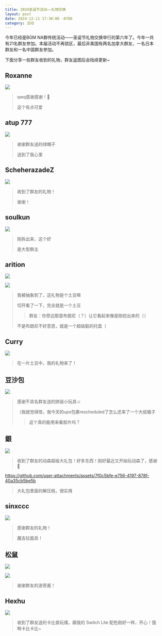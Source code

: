 ```yaml
---
title: 2024圣诞节活动——礼物交换
layout: post
date: 2024-12-11 17:30:00 -0700
category: 活动
---
```


今年已经是BGM NA群传统活动——圣诞节礼物交换举行的第六年了。今年一共有21名群友参加。本届活动不再锁区，最后非美国有两名加拿大群友，一名日本群友和一名中国群友参加。

下面分享一些群友收到的礼物，群友返图后会陆续更新~

## Roxanne

![](https://p.sda1.dev/20/77f62856c8e7210fc022abf96d1cd369/image.png)

> qwq感谢感谢！🙏
> 
> 这个有点可爱

## atup 777

![](https://p.sda1.dev/20/17d53c1d1973c016d5be8f37e949d0aa/image.png)

> 谢谢群友送的绿帽子
> 
> 送到了我心里

## ScheherazadeZ

![](https://p.sda1.dev/20/8a5a51b0b1b03bc522ec9245b1f79b96/image.png)

> 收到了群友的礼物！
> 
> 谢谢！

## soulkun

![](https://p.sda1.dev/20/f908ae2e4dc89b2ec3923bb938bee553/image.png)

> 刚拆出来，这个好
> 
> 是大型群主

## arition

![](https://p.sda1.dev/20/21328bc7043f549c011a5593f561fff8/image.png)

![](https://p.sda1.dev/20/f3351d937ed9e8ffc240e9b1355aff3d/image.png)

> 我被抽象到了，这礼物是个土豆嘛
>
> 切开看了一下，完全就是一个土豆
>
> > 群友：你旁边那盘布朗尼（？）让它看起来像是刚挖出来的（（
>
> 不是布朗尼不好意思，就是一个超级脏的托盘（

## Curry

![](https://p.sda1.dev/20/4f251c4abe345d267ced7ecb4269d428/image.png)

> 在一片土豆中，我的礼物来了！

## 豆沙包

![](https://p.sda1.dev/20/b0bb79a7d852c208179b4dce6cd87891/image.png)

> 感谢不具名群友送的拼装小玩具☺️
>
> （我就觉得怪，我今天的ups包裹rescheduled了怎么还来了一个大纸箱子
>
> > 这个真的能用来看胶片吗？

## 銀

![](https://p.sda1.dev/20/8d54dc2948a15f136946e503eadcdbf8/image.png)

> 收到了群友的动森超级大礼包！好多东西！刚好最近又开始玩动森了，感谢🙏

https://github.com/user-attachments/assets/7f0c5bfe-e756-4197-878f-40a35cb5be5b

> 大礼包里面的解压桃，很实用

## sinxccc

![](https://p.sda1.dev/20/97ee8ad0b7c3c41b2e4b128767726beb/image.png)

> 感谢群友的礼物！
>
> 魔吉拉面具！

## 松鼠

![](https://p.sda1.dev/20/17ca7d7c45a668aa00958d13e9a36710/image.png)

![](https://p.sda1.dev/20/19ebcfe1753f7f70c795de3b01f9d6c0/image.png)

> 谢谢群友的波奇酱！

## Hexhu

![](https://p.sda1.dev/20/5e51c9e2686ddb73df879160b155ea3f/image.png)

> 收到了群友送的卡比兽玩偶，跟我的 Switch Lite 配色刚好一样，开心！饿啊卡比卡比~
